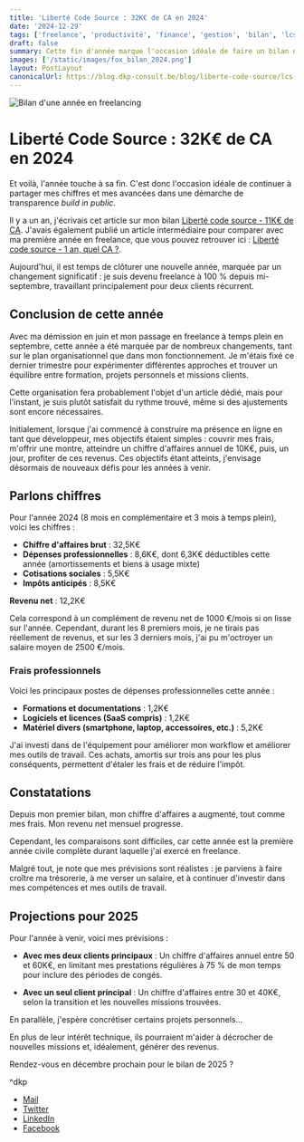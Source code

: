 ```yaml
---
title: 'Liberté Code Source : 32K€ de CA en 2024'
date: '2024-12-29'
tags: ['freelance', 'productivité', 'finance', 'gestion', 'bilan', 'lcs']
draft: false
summary: Cette fin d'année marque l'occasion idéale de faire un bilan de ma progression et de mes chiffres. Après un passage au freelancing à temps plein en septembre, l'année 2024 a été riche en apprentissages, changements et tests d'organisation. Cet article retrace mon année et mes projections pour 2025.
images: ['/static/images/fox_bilan_2024.png']
layout: PostLayout
canonicalUrl: https://blog.dkp-consult.be/blog/liberte-code-source/lcs-2024
---
```


![Bilan d'une année en freelancing](/static/images/fox_bilan_2024.png "Illustration représentant un bilan de fin d'année")

# Liberté Code Source : 32K€ de CA en 2024

Et voilà, l'année touche à sa fin. C'est donc l'occasion idéale de continuer à partager mes chiffres et mes avancées dans une démarche de transparence *build in public*.

Il y a un an, j'écrivais cet article sur mon bilan [Liberté code source - 11K€ de CA](https://blog.dkp-consult.be/blog/liberte-code-source/lcs-2023). J'avais également publié un article intermédiaire pour comparer avec ma première année en freelance, que vous pouvez retrouver ici : [Liberté code source - 1 an, quel CA ?](https://blog.dkp-consult.be/blog/liberte-code-source/lcs-1-an).

Aujourd'hui, il est temps de clôturer une nouvelle année, marquée par un changement significatif : je suis devenu freelance à 100 % depuis mi-septembre, travaillant principalement pour deux clients récurrent.

## Conclusion de cette année

Avec ma démission en juin et mon passage en freelance à temps plein en septembre, cette année a été marquée par de nombreux changements, tant sur le plan organisationnel que dans mon fonctionnement. Je m'étais fixé ce dernier trimestre pour expérimenter différentes approches et trouver un équilibre entre formation, projets personnels et missions clients.

Cette organisation fera probablement l'objet d'un article dédié, mais pour l'instant, je suis plutôt satisfait du rythme trouvé, même si des ajustements sont encore nécessaires.

Initialement, lorsque j'ai commencé à construire ma présence en ligne en tant que développeur, mes objectifs étaient simples : couvrir mes frais, m'offrir une montre, atteindre un chiffre d'affaires annuel de 10K€, puis, un jour, profiter de ces revenus. Ces objectifs étant atteints, j'envisage désormais de nouveaux défis pour les années à venir.

## Parlons chiffres

Pour l'année 2024 (8 mois en complémentaire et 3 mois à temps plein), voici les chiffres :

- **Chiffre d'affaires brut** : 32,5K€  
- **Dépenses professionnelles** : 8,6K€, dont 6,3K€ déductibles cette année (amortissements et biens à usage mixte)  
- **Cotisations sociales** : 5,5K€  
- **Impôts anticipés** : 8,5K€  

**Revenu net** : 12,2K€

Cela correspond à un complément de revenu net de 1000 €/mois si on lisse sur l'année. Cependant, durant les 8 premiers mois, je ne tirais pas réellement de revenus, et sur les 3 derniers mois, j'ai pu m'octroyer un salaire moyen de 2500 €/mois.

### Frais professionnels

Voici les principaux postes de dépenses professionnelles cette année :  
- **Formations et documentations** : 1,2K€  
- **Logiciels et licences (SaaS compris)** : 1,2K€  
- **Matériel divers (smartphone, laptop, accessoires, etc.)** : 5,2K€  

J'ai investi dans de l'équipement pour améliorer mon workflow et améliorer mes outils de travail. Ces achats, amortis sur trois ans pour les plus conséquents, permettent d'étaler les frais et de réduire l'impôt.

## Constatations

Depuis mon premier bilan, mon chiffre d'affaires a augmenté, tout comme mes frais. Mon revenu net mensuel progresse.

Cependant, les comparaisons sont difficiles, car cette année est la première année civile complète durant laquelle j'ai exercé en freelance.

Malgré tout, je note que mes prévisions sont réalistes : je parviens à faire croître ma trésorerie, à me verser un salaire, et à continuer d'investir dans mes compétences et mes outils de travail.

## Projections pour 2025

Pour l'année à venir, voici mes prévisions :  
- **Avec mes deux clients principaux** : Un chiffre d'affaires annuel entre 50 et 60K€, en limitant mes prestations régulières à 75 % de mon temps pour inclure des périodes de congés. 

- **Avec un seul client principal** : Un chiffre d'affaires entre 30 et 40K€, selon la transition et les nouvelles missions trouvées.  

En parallèle, j'espère concrétiser certains projets personnels...

En plus de leur intérêt technique, ils pourraient m'aider à décrocher de nouvelles missions et, idéalement, générer des revenus.

Rendez-vous en décembre prochain pour le bilan de 2025 ?

^dkp

- [Mail](mailto:contact@dkp-consult.be)
- [Twitter](https://twitter.com/dkp_consult)
- [LinkedIn](https://www.linkedin.com/in/pierre-debski/)
- [Facebook](https://www.facebook.com/dkpconsult)